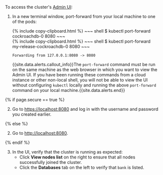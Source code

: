 To access the cluster's [Admin UI](admin-ui-overview.html):

1. In a new terminal window, port-forward from your local machine to one of the pods:

    <section class="filter-content" markdown="1" data-scope="manual">
    {% include copy-clipboard.html %}
    ~~~ shell
    $ kubectl port-forward cockroachdb-0 8080
    ~~~
    </section>

    <section class="filter-content" markdown="1" data-scope="helm">
    {% include copy-clipboard.html %}
    ~~~ shell
    $ kubectl port-forward my-release-cockroachdb-0 8080
    ~~~
    </section>

    ~~~
    Forwarding from 127.0.0.1:8080 -> 8080
    ~~~

    {{site.data.alerts.callout_info}}The <code>port-forward</code> command must be run on the same machine as the web browser in which you want to view the Admin UI. If you have been running these commands from a cloud instance or other non-local shell, you will not be able to view the UI without configuring <code>kubectl</code> locally and running the above <code>port-forward</code> command on your local machine.{{site.data.alerts.end}}

{% if page.secure == true %}

2. Go to <a href="https://localhost:8080/" data-proofer-ignore>https://localhost:8080</a> and log in with the username and password you created earlier.

{% else %}

2. Go to <a href="http://localhost:8080/" data-proofer-ignore>http://localhost:8080</a>.

{% endif %}

3. In the UI, verify that the cluster is running as expected:
    - Click **View nodes list** on the right to ensure that all nodes successfully joined the cluster.
    - Click the **Databases** tab on the left to verify that `bank` is listed.

